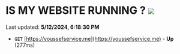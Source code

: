 # IS MY WEBSITE RUNNING ? [![](https://img.shields.io/static/v1?label=Sponsor&message=%E2%9D%A4&logo=GitHub&color=%23fe8e86)](https://github.com/sponsors/<username>)

Last updated: **5/12/2024, 6:18:30 PM**

- `GET` [https://youssefservice.me](https://youssefservice.me) - **Up** (277ms)
